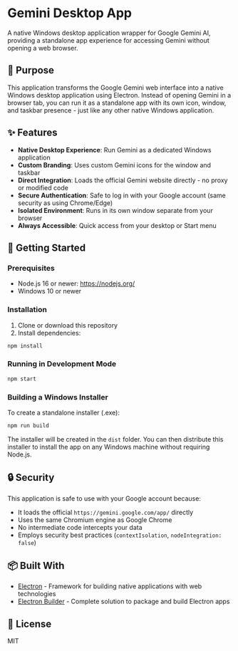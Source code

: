 # Gemini Desktop App

A native Windows desktop application wrapper for Google Gemini AI, providing a standalone app experience for accessing Gemini without opening a web browser.

## 🎯 Purpose

This application transforms the Google Gemini web interface into a native Windows desktop application using Electron. Instead of opening Gemini in a browser tab, you can run it as a standalone app with its own icon, window, and taskbar presence - just like any other native Windows application.

## ✨ Features

- **Native Desktop Experience**: Run Gemini as a dedicated Windows application
- **Custom Branding**: Uses custom Gemini icons for the window and taskbar
- **Direct Integration**: Loads the official Gemini website directly - no proxy or modified code
- **Secure Authentication**: Safe to log in with your Google account (same security as using Chrome/Edge)
- **Isolated Environment**: Runs in its own window separate from your browser
- **Always Accessible**: Quick access from your desktop or Start menu

## 🚀 Getting Started

### Prerequisites

- Node.js 16 or newer: https://nodejs.org/
- Windows 10 or newer

### Installation

1. Clone or download this repository
2. Install dependencies:
```bash
npm install
```

### Running in Development Mode

```bash
npm start
```

### Building a Windows Installer

To create a standalone installer (.exe):

```bash
npm run build
```

The installer will be created in the `dist` folder. You can then distribute this installer to install the app on any Windows machine without requiring Node.js.

## 🔒 Security

This application is safe to use with your Google account because:
- It loads the official `https://gemini.google.com/app/` directly
- Uses the same Chromium engine as Google Chrome
- No intermediate code intercepts your data
- Employs security best practices (`contextIsolation`, `nodeIntegration: false`)

## 📦 Built With

- [Electron](https://www.electronjs.org/) - Framework for building native applications with web technologies
- [Electron Builder](https://www.electron.build/) - Complete solution to package and build Electron apps

## 📝 License

MIT
